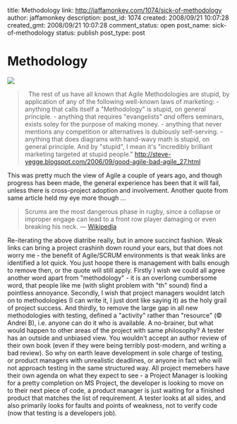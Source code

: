 title: Methodology
link: http://jaffamonkey.com/1074/sick-of-methodology
author: jaffamonkey
description: 
post_id: 1074
created: 2008/09/21 10:07:28
created_gmt: 2008/09/21 10:07:28
comment_status: open
post_name: sick-of-methodology
status: publish
post_type: post

<!--Scrums are the most dangerous phase in rugby, since a collapse or improper engage can lead to a front row player damaging or even breaking his neck.-->

# Methodology

![](http://www.jaffamonkey.co.uk/wp-content/uploads/agile-methodology1.jpg)

>   The rest of us have all known that Agile Methodologies are stupid, by application of any of the following well-known laws of marketing: \- anything that calls itself a "Methodology" is stupid, on general principle. \- anything that requires "evangelists" _and_ offers seminars, exists soley for the purpose of making money. \- anything that never mentions any competition or alternatives is dubiously self-serving. \- anything that does diagrams with hand-wavy math is stupid, on general principle. And by "stupid", I mean it's "incredibly brilliant marketing targeted at stupid people." http://steve-yegge.blogspot.com/2006/09/good-agile-bad-agile_27.html

This was pretty much the view of Agile a couple of years ago, and though progress has been made, the general experience has been that it will fail, unless there is cross-project adoption and involvement. Another quote from same article held my eye more though ... 

> Scrums are the most dangerous phase in rugby, since a collapse or improper engage can lead to a front row player damaging or even breaking his neck. — [Wikipedia](http://en.wikipedia.org/wiki/Scrum_%28rugby%29)

Re-iterating the above diatribe really, but in amore succinct fashion. Weak links can bring a project crashinh down round your ears, but that does not worry me - the benefit of Agile/SCRUM environments is that weak links are identified a lot quick. You just hoope there is management with balls enough to remove then, or the quote will still apply. Firstly I wish we could all agree another word apart from "methodology" - it is an overlong cumbersome word, that people like me (with slight problem with "th" sound) find a pointless annoyance. Secondly, I wish that project managers wouldnt latch on to methodologies (I can write it, I just dont like saying it) as the holy grail of project success. And thirdly, to remove the large gap in all new methodologies with testing, defined a "activity" rather than "resource" (© Andrei B), i.e. anyone can do it who is available. A no-brainer, but what would happen to other areas of the project with same philosophy? A tester has an outside and unbiased view. You wouldn't accept an author review of their own book (even if they were being terribly post-modern, and writing a bad review). So why on earth leave development in sole charge of testing, or product managers with unrealistic deadlines, or anyone in fact who will not approach testing in the same structured way. All project memebers have their own agenda on what they expect to see - a Project Manager is looking for a pretty completion on MS Project, the developer is looking to move on to their next piece of code, a product manager is just waiting for a finished product that matches the list of requirement. A tester looks at all sides, and also primarily looks for faults and points of weakness, not to verify code (now that testing is a developers job).